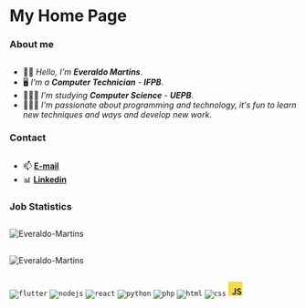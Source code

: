 # My Home Page

### About me

##

- 👋🏽 _Hello, I'm **Everaldo Martins**_.
- 🖥️ _I'm a **Computer Technician** - **IFPB**_.
- 👨🏽‍💻 _I'm studying **Computer Science** - **UEPB**_.
- 🤵🏽‍♂️ _I'm passionate about programming and technology, it's fun to learn new techniques and ways and develop new work_.

### Contact

##
- 📫 **[E-mail](mailto:everaldoinfortecnico@gmail.com)** 
- 📊 **[Linkedin](https://www.linkedin.com/in/everaldo-martins-de-oliveira-214400b3)**

### Job Statistics

##

![Everaldo-Martins](https://github-readme-stats.vercel.app/api?username=Everaldo-Martins&show_icons=true&theme=transparent&hide_border=true)

##

![Everaldo-Martins](https://github-readme-stats.vercel.app/api/top-langs/?username=Everaldo-Martins&layout=donut&theme=transparent&hide_border=true)
    
##

<code><img height="25" alt="flutter" src="https://cdn.jsdelivr.net/gh/devicons/devicon@latest/icons/flutter/flutter-original.svg"/></code>
<code><img height="25" alt="nodejs" src="https://cdn.jsdelivr.net/gh/devicons/devicon@latest/icons/nodejs/nodejs-original.svg"/></code>
<code><img height="25" alt="react" src="https://cdn.jsdelivr.net/gh/devicons/devicon@latest/icons/react/react-original.svg"/></code>
<code><img height="25" alt="python" src="https://cdn.jsdelivr.net/gh/devicons/devicon@latest/icons/python/python-original.svg"/></code>
<code><img height="25" alt="php" src="https://cdn.jsdelivr.net/gh/devicons/devicon@latest/icons/php/php-original.svg"/></code>
<code><img height="25" alt="html" src="https://cdn.jsdelivr.net/gh/devicons/devicon@latest/icons/html5/html5-original.svg"/></code>
<code><img height="25" alt="css" src="https://cdn.jsdelivr.net/gh/devicons/devicon@latest/icons/css3/css3-original.svg"/></code>
<code><img height="25" alt="javascript" src="https://raw.githubusercontent.com/github/explore/80688e429a7d4ef2fca1e82350fe8e3517d3494d/topics/javascript/javascript.png"></code>
